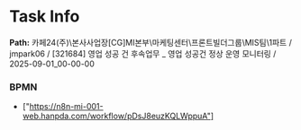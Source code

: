 # Task Info

**Path:** 카페24(주)\본사사업장\[CG]MI본부\마케팅센터\프론트빌더그룹\MIS팀\1파트 / jmpark06 / [321684] 영업 성공 건 후속업무 _ 영업 성공건 정상 운영 모니터링 / 2025-09-01_00-00-00

### BPMN
- ["https://n8n-mi-001-web.hanpda.com/workflow/pDsJ8euzKQLWppuA"]

